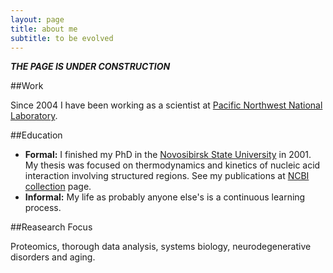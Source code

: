 ```yaml
---
layout: page
title: about me
subtitle: to be evolved
---
```


_**THE PAGE IS UNDER CONSTRUCTION**_

##Work 

Since 2004 I have been working as a scientist at [Pacific Northwest National Laboratory][PNNL].

##Education

* __Formal:__ I finished my PhD in the [Novosibirsk State University][NSU] in 2001. My thesis was focused on thermodynamics and kinetics of nucleic acid interaction involving structured regions. See my publications at [NCBI collection][ncbi_collection] page.
* __Informal:__ My life as probably anyone else's is a continuous learning process.

##Reasearch Focus

Proteomics, thorough data analysis, systems biology, neurodegenerative disorders and aging.

<!--
**Hobbies**: I kind of actually like science. Really fascinated with good old w
-->


[PNNL]: http://www.pnnl.gov
[NSU]: http://www.nsu.ru
[ncbi_collection]: http://www.ncbi.nlm.nih.gov/myncbi/browse/collection/48526650/
